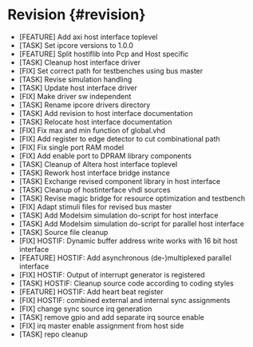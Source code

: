Revision {#revision}
========

- [FEATURE] Add axi host interface toplevel
- [TASK] Set ipcore versions to 1.0.0
- [FEATURE] Split hostiflib into Pcp and Host specific
- [TASK] Cleanup host interface driver
- [FIX] Set correct path for testbenches using bus master
- [TASK] Revise simulation handling
- [TASK] Update host interface driver
- [FIX] Make driver sw independent
- [TASK] Rename ipcore drivers directory
- [TASK] Add revision to host interface documentation
- [TASK] Relocate host interface documentation
- [FIX] Fix max and min function of global.vhd
- [FIX] Add register to edge detector to cut combinational path
- [FIX] Fix single port RAM model
- [FIX] Add enable port to DPRAM library components
- [TASK] Cleanup of Altera host interface toplevel
- [TASK] Rework host interface bridge instance
- [TASK] Exchange revised component library in host interface
- [TASK] Cleanup of hostinterface vhdl sources
- [TASK] Revise magic bridge for resource optimization and testbench
- [FIX] Adapt stimuli files for revised bus master
- [TASK] Add Modelsim simulation do-script for host interface
- [TASK] Add Modelsim simulation do-script for parallel host interface
- [TASK] Source file cleanup
- [FIX] HOSTIF: Dynamic buffer address write works with 16 bit host interface
- [FEATURE] HOSTIF: Add asynchronous (de-)multiplexed parallel interface
- [FIX] HOSTIF: Output of interrupt generator is registered
- [TASK] HOSTIF: Cleanup source code according to coding styles
- [FEATURE] HOSTIF: Add heart beat register
- [FIX] HOSTIF: combined external and internal sync assignments
- [FIX] change sync source irq generation
- [TASK] remove gpio and add separate irq source enable
- [FIX] irq master enable assignment from host side
- [TASK] repo cleanup

